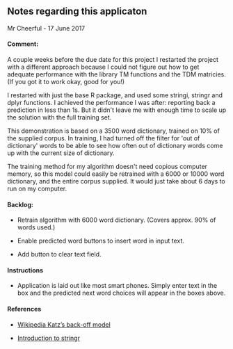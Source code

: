 ## Notes regarding this applicaton

Mr Cheerful - 17 June 2017

#### Comment:

A couple weeks before the due date for this project I restarted the project with a different approach because I could not figure out how to get adequate performance with the library TM functions and the TDM matricies.  (If you got it to work okay, good for you!)

I restarted with just the base R package, and used some stringi, stringr and dplyr functions.
I achieved the performance I was after: reporting back a prediction in less than 1s.
But it didn't leave me with enough time to scale up the solution with the full training set.

This demonstration is based on a 3500 word dictionary, trained on 10% of the supplied corpus.
In training, I had turned off the filter for 'out of dictionary' words to be able to see how often out of dictionary words come up with the current size of dictionary.

The training method for my algorithm doesn't need copious computer memory, so this model could easily be retrained with a 6000 or 10000 word dictionary, and the entire corpus supplied.  It would just take about 6 days to run on my computer.


#### Backlog:

* Retrain algorithm with 6000 word dictionary. (Covers approx. 90% of words used.)

* Enable predicted word buttons to insert word in input text.

* Add button to clear text field.


#### Instructions

* Application is laid out like most smart phones.  Simply enter text in the box and the predicted next word choices will appear in the boxes above.

 
#### References
 
 
* [Wikipedia Katz’s back-off model](https://en.wikipedia.org/wiki/Katz%27s_back-off_model)

* [Introduction to stringr](https://cran.r-project.org/web/packages/stringr/vignettes/stringr.html)

 